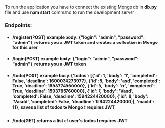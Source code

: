To run the application you have to connect the existing Mongo db in **db.py** file and use **npm start** command to run the development server

### Endpoints:
* #### /register(POST)         example body: {"login": "admin", "password": "admin"}, returns you a JWT token and creates a collection in Mongo for this user 
* #### /login(POST)         example body: {"login": "admin", "password": "admin"}, returns you a JWT token
* #### /todo(POST)         example body:{'todos': [{'id': 1, 'body': '1', 'completed': False, 'deadline': 1600034273977}, {'id': 5, 'body': 'asd', 'completed': True, 'deadline': 1593774960000}, {'id': 6, 'body': 'rr', 'completed': True, 'deadline': 1593785760000}, {'id': 7, 'body': 'Vasd', 'completed': False, 'deadline': 1594224420000}, {'id': 8, 'body': 'Vasdd', 'completed': False, 'deadline': 1594224420000}], 'maxId': 11}, saves a list of todos to Mongo :exclamation: requires JWT
* #### /todo(GET)        returns a list of user's todos :exclamation: requires JWT
